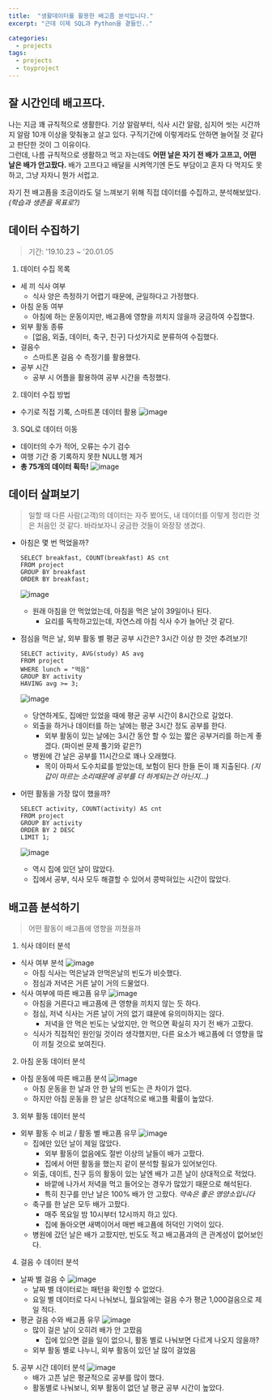 ```yaml
---
title:  "생활데이터를 활용한 배고픔 분석입니다."
excerpt: "근데 이제 SQL과 Python을 곁들인.."

categories:
  - projects
tags:
  - projects
  - toyproject
---
```

## 잘 시간인데 배고프다.

나는 지금 꽤 규칙적으로 생활한다. 기상 알람부터, 식사 시간 알람, 심지어 씻는 시간까지 알람 10개 이상을 맞춰놓고 살고 있다. 구직기간에 이렇게라도 안하면 늘어질 것 같다고 판단한 것이 그 이유이다.  
그런데, 나름 규칙적으로 생활하고 먹고 자는데도 **어떤 날은 자기 전 배가 고프고, 어떤 날은 배가 안고팠다.** 배가 고프다고 배달을 시켜먹기엔 돈도 부담이고 혼자 다 먹지도 못하고, 그냥 자자니 뭔가 서럽고.  

자기 전 배고픔을 조금이라도 덜 느껴보기 위해 직접 데이터를 수집하고, 분석해보았다. *(학습과 생존을 목표로?)*  


## 데이터 수집하기
>기간: '19.10.23 ~ '20.01.05

1. 데이터 수집 목록
* 세 끼 식사 여부
  * 식사 양은 측정하기 어렵기 때문에, 균일하다고 가정했다.
* 아침 운동 여부
  * 아침에 하는 운동이지만, 배고픔에 영향을 끼치지 않을까 궁금하여 수집했다.
* 외부 활동 종류
  * [없음, 외출, 데이터, 축구, 친구] 다섯가지로 분류하여 수집했다.
* 걸음수
  * 스마트폰 걸음 수 측정기를 활용했다.
* 공부 시간
  * 공부 시 어플을 활용하여 공부 시간을 측정했다.

2. 데이터 수집 방법
* 수기로 직접 기록, 스마트폰 데이터 활용
![image](https://github.com/Sean-Parkk/seanparkk/blob/master/assets/images/crawling.png?raw=true)

3. SQL로 데이터 이동
* 데이터의 수가 적어, 오류는 수기 검수
* 여행 기간 중 기록하지 못한 NULL행 제거
* **총 75개의 데이터 획득!**
![image](https://github.com/Sean-Parkk/seanparkk/blob/master/assets/images/hungeranalysis(1).png?raw=true)


## 데이터 살펴보기

>일할 때 다른 사람(고객)의 데이터는 자주 봤어도, 내 데이터를 이렇게 정리한 것은 처음인 것 같다. 바라보자니 궁금한 것들이 와장장 생겼다.

* 아침은 몇 번 먹었을까?
  ```
  SELECT breakfast, COUNT(breakfast) AS cnt
  FROM project
  GROUP BY breakfast
  ORDER BY breakfast;
  ```
  ![image](https://github.com/Sean-Parkk/seanparkk/blob/master/assets/images/sql1.png?raw=true)
  * 원래 아침을 안 먹었었는데, 아침을 먹은 날이 39일이나 된다.
    * 요리를 독학하고있는데, 자연스레 아침 식사 수가 늘어난 것 같다.



* 점심을 먹은 날, 외부 활동 별 평균 공부 시간은? 3시간 이상 한 것만 추려보기!
  ```
  SELECT activity, AVG(study) AS avg
  FROM project
  WHERE lunch = "먹음"
  GROUP BY activity
  HAVING avg >= 3;
  ```
  ![image](https://github.com/Sean-Parkk/seanparkk/blob/master/assets/images/sql2.png?raw=true)
  * 당연하게도, 집에만 있었을 때에 평균 공부 시간이 8시간으로 길었다.
  * 외출을 하거나 데이터를 하는 날에는 평균 3시간 정도 공부를 한다.
    * 외부 활동이 있는 날에는 3시간 동안 할 수 있는 짧은 공부거리를 하는게 좋겠다.  (파이썬 문제 풀기와 같은?)
  * 병원에 간 날은 공부를 11시간으로 꽤나 오래했다.
    * 목이 아파서 도수치료를 받았는데, 보험이 된다 한들 돈이 꽤 지출된다. *(지갑이 마르는 소리때문에 공부를 더 하게되는건 아닌지...)*



* 어떤 활동을 가장 많이 했을까?
  ```
  SELECT activity, COUNT(activity) AS cnt
  FROM project
  GROUP BY activity
  ORDER BY 2 DESC
  LIMIT 1;
  ```
  ![image](https://github.com/Sean-Parkk/seanparkk/blob/master/assets/images/sql3.png?raw=true)
  * 역시 집에 있던 날이 많았다.
  * 집에서 공부, 식사 모두 해결할 수 있어서 콩박혀있는 시간이 많았다.

## 배고픔 분석하기
> 어떤 활동이 배고픔에 영향을 끼쳤을까

1. 식사 데이터 분석
* 식사 여부 분석
    ![image](https://github.com/Sean-Parkk/seanparkk/blob/master/assets/images/graph1.png?raw=true)
    * 아침 식사는 먹은날과 안먹은날의 빈도가 비슷했다.
    * 점심과 저녁은 거른 날이 거의 드물었다.
* 식사 여부에 따른 배고픔 유무
    ![image](https://github.com/Sean-Parkk/seanparkk/blob/master/assets/images/graph2.png?raw=true)
    * 아침을 거른다고 배고픔에 큰 영향을 끼치지 않는 듯 하다.
    * 점심, 저녁 식사는 거른 날이 거의 없기 떄문에 유의미하지는 않다.
      * 저녁을 안 먹은 빈도는 낮았지만, 안 먹으면 확실히 자기 전 배가 고팠다.
    * 식사가 직접적인 원인일 것이라 생각했지만, 다른 요소가 배고픔에 더 영향을 많이 끼칠 것으로 보여진다.

2. 아침 운동 데이터 분석
* 아침 운동에 따른 배고픔 분석
    ![image](https://github.com/Sean-Parkk/seanparkk/blob/master/assets/images/graph3.png?raw=true)
    * 아침 운동을 한 날과 안 한 날의 빈도는 큰 차이가 없다.
    * 하지만 아침 운동을 한 날은 상대적으로 배고플 확률이 높았다.

3. 외부 활동 데이터 분석
* 외부 활동 수 비교 / 활동 별 배고픔 유무
    ![image](https://github.com/Sean-Parkk/seanparkk/blob/master/assets/images/graph4.png?raw=true)
    * 집에만 있던 날이 제일 많았다.
      * 외부 활동이 없음에도 절반 이상의 날들이 배가 고팠다.
      * 집에서 어떤 활동을 했는지 같이 분석할 필요가 있어보인다.
    * 외출, 데이트, 친구 등의 활동이 있는 날엔 배가 고픈 날이 상대적으로 적었다.
      * 바깥에 나가서 저녁을 먹고 들어오는 경우가 많았기 때문으로 해석된다.
      * 특히 친구를 만난 날은 100% 배가 안 고팠다. *약속은 좋은 영양소입니다*
    * 축구를 한 날은 모두 배가 고팠다.
      * 매주 목요일 밤 10시부터 12시까지 하고 있다.
      * 집에 돌아오면 새벽이어서 매번 배고픔에 허덕인 기억이 있다.
    * 병원에 갔던 날은 배가 고팠지만, 빈도도 적고 배고픔과의 큰 관계성이 없어보인다.

4. 걸음 수 데이터 분석
* 날짜 별 걸음 수
    ![image](https://github.com/Sean-Parkk/seanparkk/blob/master/assets/images/graph5.png?raw=true)
    * 날짜 별 데이터로는 패턴을 확인할 수 없었다.
    * 요일 별 데이터로 다시 나눠보니, 월요일에는 걸음 수가 평균 1,000걸음으로 제일 적다.
* 평균 걸음 수와 배고픔 유무
    ![image](https://github.com/Sean-Parkk/seanparkk/blob/master/assets/images/graph6.png?raw=true)
    * 많이 걸은 날이 오히려 배가 안 고팠음
      * 집에 있으면 걸을 일이 없으니, 활동 별로 나눠보면 다르게 나오지 않을까?
    * 외부 활동 별로 나누니, 외부 활동이 있던 날 많이 걸었음

5. 공부 시간 데이터 분석
    ![image](https://github.com/Sean-Parkk/seanparkk/blob/master/assets/images/graph7.png?raw=true)
    * 배가 고픈 날은 평균적으로 공부를 많이 했다.
    * 활동별로 나눠보니, 외부 활동이 없던 날 평균 공부 시간이 높았다.
